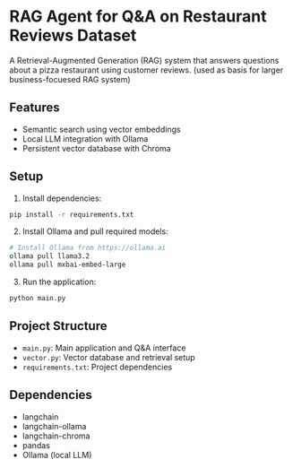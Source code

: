 # RAG Agent for Q&A on Restaurant Reviews Dataset

A Retrieval-Augmented Generation (RAG) system that answers questions about a pizza restaurant using customer reviews. (used as basis for larger business-focuesed RAG system)

## Features
- Semantic search using vector embeddings
- Local LLM integration with Ollama
- Persistent vector database with Chroma

## Setup
1. Install dependencies:
```bash
pip install -r requirements.txt
```

2. Install Ollama and pull required models:
```bash
# Install Ollama from https://ollama.ai
ollama pull llama3.2
ollama pull mxbai-embed-large
```

3. Run the application:
```bash
python main.py
```

## Project Structure
- `main.py`: Main application and Q&A interface
- `vector.py`: Vector database and retrieval setup
- `requirements.txt`: Project dependencies

## Dependencies
- langchain
- langchain-ollama
- langchain-chroma
- pandas
- Ollama (local LLM) 
